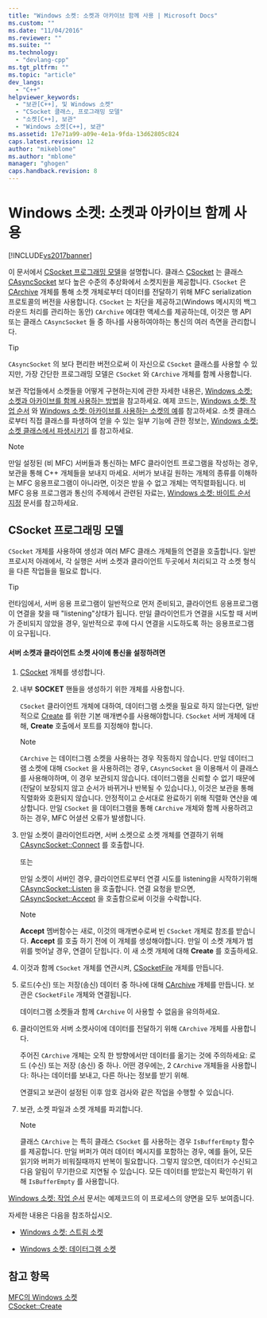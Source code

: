 ```yaml
---
title: "Windows 소켓: 소켓과 아카이브 함께 사용 | Microsoft Docs"
ms.custom: ""
ms.date: "11/04/2016"
ms.reviewer: ""
ms.suite: ""
ms.technology: 
  - "devlang-cpp"
ms.tgt_pltfrm: ""
ms.topic: "article"
dev_langs: 
  - "C++"
helpviewer_keywords: 
  - "보관[C++], 및 Windows 소켓"
  - "CSocket 클래스, 프로그래밍 모델"
  - "소켓[C++], 보관"
  - "Windows 소켓[C++], 보관"
ms.assetid: 17e71a99-a09e-4e1a-9fda-13d62805c824
caps.latest.revision: 12
author: "mikeblome"
ms.author: "mblome"
manager: "ghogen"
caps.handback.revision: 8
---
```

# Windows 소켓: 소켓과 아카이브 함께 사용
[!INCLUDE[vs2017banner](../assembler/inline/includes/vs2017banner.md)]

이 문서에서 [CSocket 프로그래밍 모델](#_core_the_csocket_programming_model)을 설명합니다.  클래스 [CSocket](../mfc/reference/csocket-class.md) 는 클래스 [CAsyncSocket](../mfc/reference/casyncsocket-class.md) 보다 높은 수준의 추상화에서 소켓지원을 제공합니다.  `CSocket` 은 [CArchive](../mfc/reference/carchive-class.md) 개체를 통해 소켓 개체로부터 데이터를 전달하기 위해 MFC serialization 프로토콜의 버전을 사용합니다.  `CSocket` 는 차단을 제공하고\(Windows 메시지의 백그라운드 처리를 관리하는 동안\) `CArchive` 에대한 액세스를 제공하는데, 이것은 행 API 또는 클래스 `CAsyncSocket` 들 중 하나를 사용하여야하는 통신의 여러 측면을 관리합니다.  
  
> [!TIP]
>  `CAsyncSocket` 의 보다 편리한 버전으로써 이 자신으로 `CSocket` 클래스를 사용할 수 있지만, 가장 간단한 프로그래밍 모델은 `CSocket` 와 `CArchive` 개체를 함께 사용합니다.  
  
 보관 작업들에서 소켓들을 어떻게 구현하는지에 관한 자세한 내용은, [Windows 소켓: 소켓과 아카이브를 함께 사용하는 방법](../mfc/windows-sockets-how-sockets-with-archives-work.md)을 참고하세요.  예제 코드는, [Windows 소켓: 작업 순서](../mfc/windows-sockets-sequence-of-operations.md) 와 [Windows 소켓: 아카이브를 사용하는 소켓의 예](../mfc/windows-sockets-example-of-sockets-using-archives.md)를 참고하세요.  소켓 클래스로부터 직접 클래스를 파생하여 얻을 수 있는 일부 기능에 관한 정보는, [Windows 소켓: 소켓 클래스에서 파생시키기](../mfc/windows-sockets-deriving-from-socket-classes.md) 를 참고하세요.  
  
> [!NOTE]
>  만일 설정된 \(비 MFC\) 서버들과 통신하는 MFC 클라이언트 프로그램을 작성하는 경우, 보관을 통해 C\+\+ 개체들을 보내지 마세요.  서버가 보내길 원하는 개체의 종류를 이해하는 MFC 응용프로그램이 아니라면, 이것은 받을 수 없고 개체는 역직렬화됩니다.  비 MFC 응용 프로그램과 통신의 주제에서 관련된 자료는, [Windows 소켓: 바이트 순서 지정](../mfc/windows-sockets-byte-ordering.md) 문서를 참고하세요.  
  
##  <a name="_core_the_csocket_programming_model"></a> CSocket 프로그래밍 모델  
 `CSocket` 개체를 사용하여 생성과 여러 MFC 클래스 개체들의 연결을 호출합니다.  일반 프로시저 아래에서, 각 실행은 서버 소켓과 클라이언트 두곳에서 처리되고 각 소켓 형식을 다른 작업들을 필요로 합니다.  
  
> [!TIP]
>  런타임에서, 서버 응용 프로그램이 일반적으로 먼저 준비되고, 클라이언트 응용프로그램이 연결을 찾을 때 "listening"상태가 됩니다.  만일 클라이언트가 연결을 시도할 때 서버가 준비되지 않았을 경우, 일반적으로 후에 다시 연결을 시도하도록 하는 응용프로그램이 요구됩니다.  
  
#### 서버 소켓과 클라이언트 소켓 사이에 통신을 설정하려면  
  
1.  [CSocket](../mfc/reference/csocket-class.md) 개체를 생성합니다.  
  
2.  내부 **SOCKET** 핸들을 생성하기 위한 개체를 사용합니다.  
  
     `CSocket` 클라이언트 개체에 대하여, 데이터그램 소켓을 필요로 하지 않는다면, 일반적으로 [Create](../Topic/CAsyncSocket::Create.md) 를 위한 기본 매개변수를 사용해야합니다.  `CSocket` 서버 개체에 대해, **Create** 호출에서 포트를 지정해야 합니다.  
  
    > [!NOTE]
    >  `CArchive` 는 데이터그램 소켓을 사용하는 경우 작동하지 않습니다.  만일 데이터그램 소켓에 대해 `CSocket` 을 사용하려는 경우, `CAsyncSocket` 을 이용해서 이 클래스를 사용해야하며, 이 경우 보관되지 않습니다.  데이터그램을 신뢰할 수 없기 때문에 \(전달이 보장되지 않고 순서가 바뀌거나 반복될 수 있습니다.\), 이것은 보관을 통해 직렬화와 호환되지 않습니다.  안정적이고 순서대로 완료하기 위해 직렬화 연산을 예상합니다.  만일 `CSocket` 을 데이터그램을 통해 `CArchive` 개체와 함께 사용하려고 하는 경우, MFC 어셜션 오류가 발생합니다.  
  
3.  만일 소켓이 클라이언트라면, 서버 소켓으로 소켓 개체를 연결하기 위해 [CAsyncSocket::Connect](../Topic/CAsyncSocket::Connect.md) 를 호출합니다.  
  
     또는  
  
     만일 소켓이 서버인 경우, 클라이언트로부터 연결 시도를 listening을 시작하기위해 [CAsyncSocket::Listen](../Topic/CAsyncSocket::Listen.md) 을 호출합니다.  연결 요청을 받으면, [CAsyncSocket::Accept](../Topic/CAsyncSocket::Accept.md) 을 호출함으로써 이것을 수락합니다.  
  
    > [!NOTE]
    >  **Accept** 멤버함수는 새로, 이것의 매개변수로써 빈 `CSocket` 개체로 참조를 받습니다.  **Accept** 를 호출 하기 전에 이 개체를 생성해야합니다.  만일 이 소켓 개체가 범위를 벗어날 경우, 연결이 닫힙니다.  이 새 소켓 개체에 대해 **Create** 를 호출하세요.  
  
4.  이것과 함께 `CSocket` 개체를 연관시켜, [CSocketFile](../mfc/reference/csocketfile-class.md) 개체를 만듭니다.  
  
5.  로드\(수신\) 또는 저장\(송신\) 데이터 중 하나에 대해 [CArchive](../mfc/reference/carchive-class.md) 개체를 만듭니다.  보관은 `CSocketFile` 개체와 연결됩니다.  
  
     데이터그램 소켓들과 함께 `CArchive` 이 사용할 수 없음을 유의하세요.  
  
6.  클라이언트와 서버 소켓사이에 데이터를 전달하기 위해 `CArchive` 개체를 사용합니다.  
  
     주어진 `CArchive` 개체는 오직 한 방향에서만 데이터를 옮기는 것에 주의하세요: 로드 \(수신\) 또는 저장 \(송신\) 중 하나.  어떤 경우에는, 2 `CArchive` 개체들을 사용합니다: 하나는 데이터를 보내고, 다른 하나는 정보를 받기 위해.  
  
     연결되고 보관이 설정된 이후 암호 검사와 같은 작업을 수행할 수 있습니다.  
  
7.  보관, 소켓 파일과 소켓 개체를 파괴합니다.  
  
    > [!NOTE]
    >  클래스 `CArchive` 는 특히 클래스 `CSocket` 를 사용하는 경우 `IsBufferEmpty` 함수를 제공합니다.  만일 버퍼가 여러 데이터 메시지를 포함하는 경우, 예를 들어, 모든 읽기와 버퍼가 비워질때까지 반복이 필요합니다.  그렇지 않으면, 데이터가 수신되고 다음 알림이 무기한으로 지연될 수 있습니다.  모든 데이터를 받았는지 확인하기 위해 `IsBufferEmpty` 를 사용합니다.  
  
 [Windows 소켓: 작업 순서](../mfc/windows-sockets-sequence-of-operations.md) 문서는 예제코드의 이 프로세스의 양면을 모두 보여줍니다.  
  
 자세한 내용은 다음을 참조하십시오.  
  
-   [Windows 소켓: 스트림 소켓](../mfc/windows-sockets-stream-sockets.md)  
  
-   [Windows 소켓: 데이터그램 소켓](../mfc/windows-sockets-datagram-sockets.md)  
  
## 참고 항목  
 [MFC의 Windows 소켓](../mfc/windows-sockets-in-mfc.md)   
 [CSocket::Create](../Topic/CSocket::Create.md)